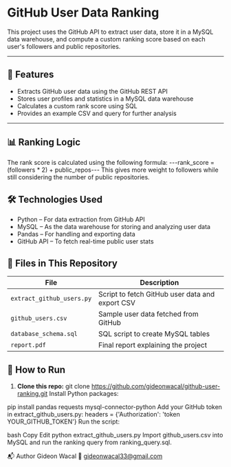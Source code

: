 # GitHub User Data Ranking

This project uses the GitHub API to extract user data, store it in a MySQL data warehouse, and compute a custom ranking score based on each user's followers and public repositories.

---

## 🚀 Features

- Extracts GitHub user data using the GitHub REST API
- Stores user profiles and statistics in a MySQL data warehouse
- Calculates a custom rank score using SQL
- Provides an example CSV and query for further analysis

---

## 📊 Ranking Logic

The rank score is calculated using the following formula: ---rank_score = (followers * 2) + public_repos---
This gives more weight to followers while still considering the number of public repositories.


## 🛠️ Technologies Used

- Python – For data extraction from GitHub API
- MySQL – As the data warehouse for storing and analyzing user data
- Pandas – For handling and exporting data
- GitHub API – To fetch real-time public user stats


## 📂 Files in This Repository

| File                      | Description                                      |
|---------------------------|--------------------------------------------------|
| `extract_github_users.py`| Script to fetch GitHub user data and export CSV |
| `github_users.csv`       | Sample user data fetched from GitHub            |
| `database_schema.sql`    | SQL script to create MySQL tables               |                   |
| `report.pdf`             | Final report explaining the project             |


## 🧪 How to Run

1. **Clone this repo:**
   git clone https://github.com/gideonwacal/github-user-ranking.git
Install Python packages:

pip install pandas requests mysql-connector-python
Add your GitHub token in extract_github_users.py: headers = {'Authorization': 'token YOUR_GITHUB_TOKEN'}
Run the script:

bash
Copy
Edit
python extract_github_users.py
Import github_users.csv into MySQL and run the ranking query from ranking_query.sql.

📬 Author
Gideon Wacal
📧 gideonwacal33@gmail.com
